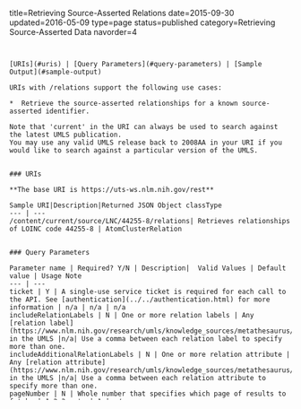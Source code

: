 title=Retrieving Source-Asserted Relations
date=2015-09-30
updated=2016-05-09
type=page
status=published
category=Retrieving Source-Asserted Data
navorder=4
~~~~~~


[URIs](#uris) | [Query Parameters](#query-parameters) | [Sample Output](#sample-output)

URIs with /relations support the following use cases:

*  Retrieve the source-asserted relationships for a known source-asserted identifier.

Note that 'current' in the URI can always be used to search against the latest UMLS publication.
You may use any valid UMLS release back to 2008AA in your URI if you would like to search against a particular version of the UMLS.


### URIs

**The base URI is https://uts-ws.nlm.nih.gov/rest**

Sample URI|Description|Returned JSON Object classType
--- | ---
/content/current/source/LNC/44255-8/relations| Retrieves relationships of LOINC code 44255-8 | AtomClusterRelation


### Query Parameters

Parameter name | Required? Y/N | Description|  Valid Values | Default value | Usage Note
--- | ---
ticket | Y | A single-use service ticket is required for each call to the API. See [authentication](../../authentication.html) for more information | n/a | n/a | n/a
includeRelationLabels | N | One or more relation labels | Any [relation label](https://www.nlm.nih.gov/research/umls/knowledge_sources/metathesaurus/release/abbreviations.html#REL) in the UMLS |n/a| Use a comma between each relation label to specify more than one.
includeAdditionalRelationLabels | N | One or more relation attribute | Any [relation attribute](https://www.nlm.nih.gov/research/umls/knowledge_sources/metathesaurus/release/abbreviations.html#RELA) in the UMLS |n/a| Use a comma between each relation attribute to specify more than one.
pageNumber | N | Whole number that specifies which page of results to fetch. | 1,2,3, etc | 1 | n/a
pageSize | N | Whole number that specifies the number of results to include per page. | 1,2,3, etc | 25 | n/a


### Sample Output

Sample output for /content/2015AA/source/LNC/44255-8/relations?includeAdditionalRelationLabels=has_answer&ticket=ST...

~~~~json
{

   "pageSize": 25,
   "pageNumber": 1,
   "pageCount": 1,
   "result": 

[

{

   "classType": "AtomClusterRelation",
   "ui": "R150334726",
   "suppressible": false,
   "sourceUi": "NONE",
   "obsolete": false,
   "sourceOriginated": false,
   "rootSource": "LNC",
   "relationLabel": "RO",
   "additionalRelationLabel": "has_answer",
   "groupId": "NONE",
   "attributeCount": 1,
   "relatedId": "https://uts-ws.nlm.nih.gov/rest/content/2015AA/source/LNC/LA6568-5",
   "relatedIdName": "Not at all"

},
{

   "classType": "AtomClusterRelation",
   "ui": "R150349583",
   "suppressible": false,
   "sourceUi": "NONE",
   "obsolete": false,
   "sourceOriginated": false,
   "rootSource": "LNC",
   "relationLabel": "RO",
   "additionalRelationLabel": "has_answer",
   "groupId": "NONE",
   "attributeCount": 1,
   "relatedId": "https://uts-ws.nlm.nih.gov/rest/content/2015AA/source/LNC/LA6570-1",
   "relatedIdName": "More than half the days"

},
{

   "classType": "AtomClusterRelation",
   "ui": "R150379228",
   "suppressible": false,
   "sourceUi": "NONE",
   "obsolete": false,
   "sourceOriginated": false,
   "rootSource": "LNC",
   "relationLabel": "RO",
   "additionalRelationLabel": "has_answer",
   "groupId": "NONE",
   "attributeCount": 1,
   "relatedId": "https://uts-ws.nlm.nih.gov/rest/content/2015AA/source/LNC/LA6571-9",
   "relatedIdName": "Nearly every day"

},

{
    "classType": "AtomClusterRelation",
    "ui": "R150401508",
    "suppressible": false,
    "sourceUi": "NONE",
    "obsolete": false,
    "sourceOriginated": false,
    "rootSource": "LNC",
    "relationLabel": "RO",
    "additionalRelationLabel": "has_answer",
    "groupId": "NONE",
    "attributeCount": 1,
    "relatedId": "https://uts-ws.nlm.nih.gov/rest/content/2015AA/source/LNC/LA6569-3",
    "relatedIdName": "Several days"
}
]

}
~~~~

